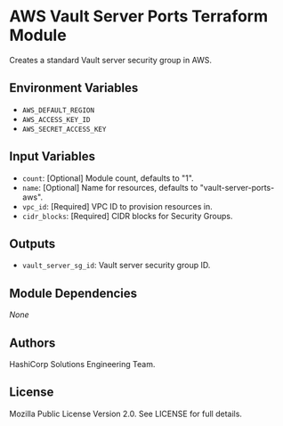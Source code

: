 # AWS Vault Server Ports Terraform Module

Creates a standard Vault server security group in AWS.

## Environment Variables

- `AWS_DEFAULT_REGION`
- `AWS_ACCESS_KEY_ID`
- `AWS_SECRET_ACCESS_KEY`

## Input Variables

- `count`: [Optional] Module count, defaults to "1".
- `name`: [Optional] Name for resources, defaults to "vault-server-ports-aws".
- `vpc_id`: [Required] VPC ID to provision resources in.
- `cidr_blocks`: [Required] CIDR blocks for Security Groups.

## Outputs

- `vault_server_sg_id`: Vault server security group ID.

## Module Dependencies

_None_

## Authors

HashiCorp Solutions Engineering Team.

## License

Mozilla Public License Version 2.0. See LICENSE for full details.

